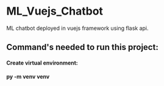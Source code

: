 # ML_Vuejs_Chatbot
 ML chatbot deployed in vuejs framework using flask api.

## Command's needed to run this project:

#### Create virtual environment:
**py -m venv venv**
